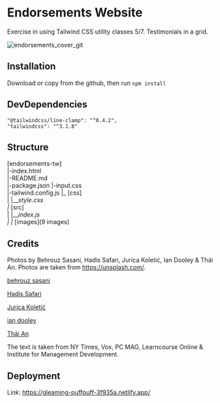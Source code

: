 # Endorsements Website

Exercise in using Tailwind CSS utility classes 5/7. Testimonials in a grid.

![endorsements_cover_git](https://user-images.githubusercontent.com/90348779/190859359-562c4920-3c3f-4009-8c9f-bfbb61d76c3d.png)

## Installation

Download or copy from the github, then run `npm install`

## DevDependencies 

    "@tailwindcss/line-clamp": "^0.4.2",
    "tailwindcss": "^3.1.8"

## Structure 

[endorsements-tw]  
  |-index.html  
  |-README.md  
  |-package.json 
  |-input.css  
  |-tailwind.config.js 
  |_ [css]  
  |   |___style.css  
  |_ [src]  
  |   |___index.js  
  | 
  |_ [images](9 images)  

## Credits

Photos by Behrouz Sasani, Hadis Safari, Jurica Koletić, Ian Dooley & Thái An. Photos are taken from https://unsplash.com/.

  <a href="https://unsplash.com/@behrouzsasani?utm_source=unsplash&utm_medium=referral&utm_content=creditCopyText">behrouz sasani</a>

  <a href="https://unsplash.com/@ihadissafari?utm_source=unsplash&utm_medium=referral&utm_content=creditCopyText">Hadis Safari</a>

  <a href="https://unsplash.com/es/@juricakoletic?utm_source=unsplash&utm_medium=referral&utm_content=creditCopyText">Jurica Koletić</a>

  <a href="https://unsplash.com/@sadswim?utm_source=unsplash&utm_medium=referral&utm_content=creditCopyText">ian dooley</a>

  <a href="https://unsplash.com/@johnn21?utm_source=unsplash&utm_medium=referral&utm_content=creditCopyText">Thái An</a>

The text is taken from NY Times, Vox, PC MAG, Learncourse Online & Institute for Management Development.
  
## Deployment

Link: https://gleaming-puffpuff-3f935a.netlify.app/